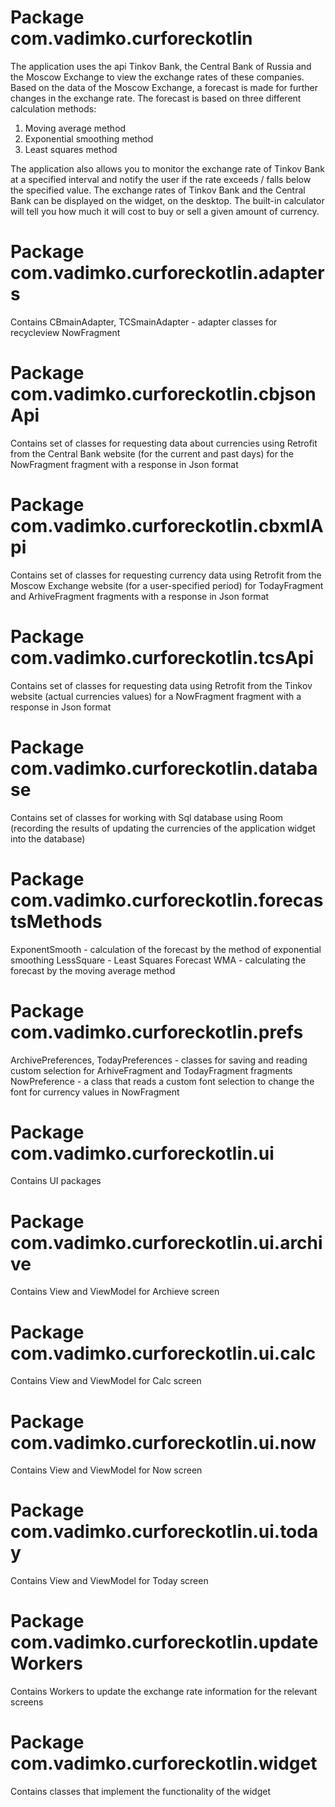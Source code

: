 # Package com.vadimko.curforeckotlin

The application uses the api Tinkov Bank, the Central Bank of Russia and the Moscow Exchange to view
the exchange rates of these companies. Based on the data of the Moscow Exchange, a forecast is made
for further changes in the exchange rate. The forecast is based on three different calculation
methods:

1) Moving average method
2) Exponential smoothing method
3) Least squares method

The application also allows you to monitor the exchange rate of Tinkov Bank at a specified interval
and notify the user if the rate exceeds / falls below the specified value. The exchange rates of
Tinkov Bank and the Central Bank can be displayed on the widget, on the desktop. The built-in
calculator will tell you how much it will cost to buy or sell a given amount of currency.

# Package com.vadimko.curforeckotlin.adapters

Contains CBmainAdapter, TCSmainAdapter - adapter classes for recycleview NowFragment

# Package com.vadimko.curforeckotlin.cbjsonApi

Contains set of classes for requesting data about currencies using Retrofit from the Central Bank
website (for the current and past days)
for the NowFragment fragment with a response in Json format

# Package com.vadimko.curforeckotlin.cbxmlApi

Contains set of classes for requesting currency data using Retrofit from the Moscow Exchange
website (for a user-specified period)
for TodayFragment and ArhiveFragment fragments with a response in Json format

# Package com.vadimko.curforeckotlin.tcsApi

Contains set of classes for requesting data using Retrofit from the Tinkov website (actual
currencies values) for a NowFragment fragment with a response in Json format

# Package com.vadimko.curforeckotlin.database

Contains set of classes for working with Sql database using Room (recording the results of updating
the currencies of the application widget into the database)

# Package com.vadimko.curforeckotlin.forecastsMethods

ExponentSmooth - calculation of the forecast by the method of exponential smoothing LessSquare -
Least Squares Forecast WMA - calculating the forecast by the moving average method

# Package com.vadimko.curforeckotlin.prefs

ArchivePreferences, TodayPreferences - classes for saving and reading custom selection for
ArhiveFragment and TodayFragment fragments NowPreference - a class that reads a custom font
selection to change the font for currency values in NowFragment

# Package com.vadimko.curforeckotlin.ui

Contains UI packages

# Package com.vadimko.curforeckotlin.ui.archive

Contains View and ViewModel for Archieve screen

# Package com.vadimko.curforeckotlin.ui.calc

Contains View and ViewModel for Calc screen

# Package com.vadimko.curforeckotlin.ui.now

Contains View and ViewModel for Now screen

# Package com.vadimko.curforeckotlin.ui.today

Contains View and ViewModel for Today screen

# Package com.vadimko.curforeckotlin.updateWorkers

Contains Workers to update the exchange rate information for the relevant screens

# Package com.vadimko.curforeckotlin.widget

Contains classes that implement the functionality of the widget


